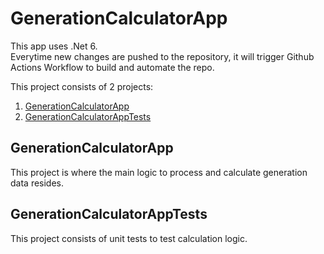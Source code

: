 # GenerationCalculatorApp

This app uses .Net 6.</br> 
Everytime new changes are pushed to the repository, it will trigger Github Actions Workflow to build and automate the repo.

This project consists of 2 projects:
1. [GenerationCalculatorApp](https://github.com/haryps/GenerationCalculatorApp/edit/master/README.md#generationcalculatorapp-1)
2. [GenerationCalculatorAppTests](https://github.com/haryps/GenerationCalculatorApp/edit/master/README.md#generationcalculatorapptests)

## GenerationCalculatorApp
This project is where the main logic to process and calculate generation data resides.

## GenerationCalculatorAppTests
This project consists of unit tests to test calculation logic.
